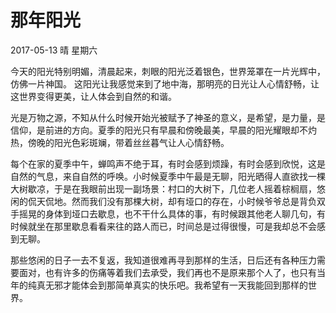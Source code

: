 # 那年阳光

2017-05-13    晴    星期六

今天的阳光特别明媚，清晨起来，刺眼的阳光泛着银色，世界笼罩在一片光辉中，仿佛一片神国。
这阳光让我感觉来到了地中海，那明亮的日光让人心情舒畅，让这世界变得更美，让人体会到自然的和谐。


光是万物之源，不知从什么时候开始光被赋予了神圣的意义，是希望，是力量，是信仰，是前进的方向。夏季的阳光只有早晨和傍晚最美，早晨的阳光耀眼却不灼热，傍晚的阳光色彩斑斓，带着丝丝暮气让人心情舒畅。


每个在家的夏季中午，蝉鸣声不绝于耳，有时会感到烦躁，有时会感到欣悦，这是自然的气息，来自自然的呼唤。小时候夏季中午最是无聊，阳光晒得人直欲找一棵大树歇凉，于是在我眼前出现一副场景：村口的大树下，几位老人摇着棕榈扇，悠闲的侃天侃地。然而我们没有那棵大树，却有垭口的存在，小时候爷爷总是背负双手摇晃的身体到垭口去歇息，也不干什么具体的事，有时候跟其他老人聊几句，有时候就坐在那里歇息看看来往的路人而已，时间总是过得很慢，可是我却总不会感到无聊。

那些悠闲的日子一去不复返，我知道很难再寻到那样的生活，日后还有各种压力需要面对，也有许多的伤痛等着我们去承受，我们再也不是原来那个人了，也只有当年的纯真无邪才能体会到那简单真实的快乐吧。我希望有一天我能回到那样的世界。